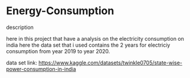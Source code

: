 # Energy-Consumption

description

here in  this project that have a analysis on the electricity consumption on india 
here the data set that i used contains the 2 years for electriciy consumption from 
year 2019 to year 2020.

data set link:
https://www.kaggle.com/datasets/twinkle0705/state-wise-power-consumption-in-india
